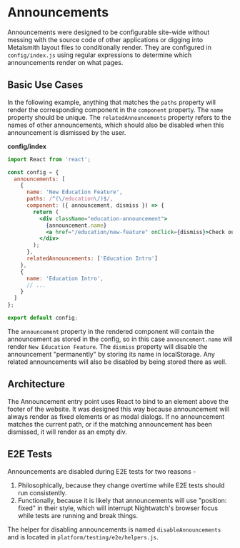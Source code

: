 # Announcements
Announcements were designed to be configurable site-wide without messing with the source code of other applications or digging into Metalsmith layout files to conditionally render. They are configured in `config/index.js` using regular expressions to determine which announcements render on what pages.

## Basic Use Cases
In the following example, anything that matches the `paths` property will render the corresponding component in the `component` property. The `name` property should be unique. The `relatedAnnouncements` property refers to the names of other announcements, which should also be disabled when this announcement is dismissed by the user.

**config/index**
```jsx
import React from 'react';

const config = {
  announcements: [
    {
      name: 'New Education Feature',
      paths: /^(\/education\/)$/,
      component: ({ announcement, dismiss }) => {
        return (
          <div className="education-announcement">
            {announcement.name}
            <a href="/education/new-feature" onClick={dismiss}>Check out our new Education feature</a>
          </div>
        );
      },
      relatedAnnouncements: ['Education Intro']
    },
    {
      name: 'Education Intro',
      // ...
    }
  ]
};

export default config;
```
The `announcement` property in the rendered component will contain the announcement as stored in the config, so in this case `announcement.name` will render `New Education Feature`. The `dismiss` property will disable the announcement "permanently" by storing its name in localStorage. Any related announcements will also be disabled by being stored there as well.

## Architecture
The Announcement entry point uses React to bind to an element above the footer of the website. It was designed this way because announcement will always render as fixed elements or as modal dialogs. If no announcement matches the current path, or if the matching announcement has been dismissed, it will render as an empty div.

## E2E Tests
Announcements are disabled during E2E tests for two reasons -

1. Philosophically, because they change overtime while E2E tests should run consistently.
2. Functionally, because it is likely that announcements will use "position: fixed" in their style, which will interrupt Nightwatch's browser focus while tests are running and break things.

The helper for disabling announcements is named `disableAnnouncements` and is located in `platform/testing/e2e/helpers.js`.
